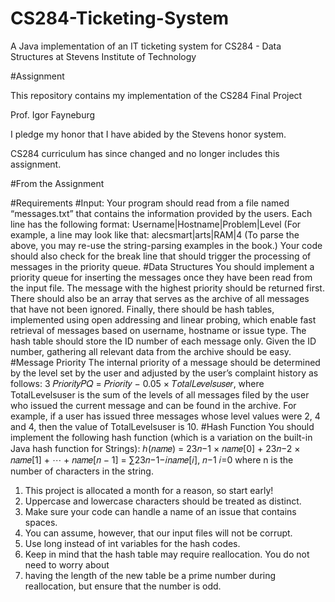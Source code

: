 # CS284-Ticketing-System
A Java implementation of an IT ticketing system for CS284 - Data Structures at Stevens Institute of Technology

#Assignment

This repository contains my implementation of the CS284 Final Project

Prof. Igor Fayneburg

I pledge my honor that I have abided by the Stevens honor system.

CS284 curriculum has since changed and no longer includes this assignment.

#From the Assignment

#Requirements
#Input:
Your program should read from a file named “messages.txt” that contains the information provided by
the users. Each line has the following format:
Username|Hostname|Problem|Level
(For example, a line may look like that:
alecsmart|arts|RAM|4
(To parse the above, you may re-use the string-parsing examples in the book.)
Your code should also check for the break line that should trigger the processing of messages in the
priority queue.
#Data Structures
You should implement a priority queue for inserting the messages once they have been read from the
input file. The message with the highest priority should be returned first.
There should also be an array that serves as the archive of all messages that have not been ignored.
Finally, there should be hash tables, implemented using open addressing and linear probing, which enable
fast retrieval of messages based on username, hostname or issue type. The hash table should store the ID
number of each message only. Given the ID number, gathering all relevant data from the archive should
be easy.
#Message Priority
The internal priority of a message should be determined by the level set by the user and adjusted by the
user’s complaint history as follows:
3
𝑃𝑟𝑖𝑜𝑟𝑖𝑡𝑦𝑃𝑄 = 𝑃𝑟𝑖𝑜𝑟𝑖𝑡𝑦 − 0.05 × 𝑇𝑜𝑡𝑎𝑙𝐿𝑒𝑣𝑒𝑙𝑠𝑢𝑠𝑒𝑟,
where TotalLevelsuser is the sum of the levels of all messages filed by the user who issued the current
message and can be found in the archive. For example, if a user has issued three messages whose level
values were 2, 4 and 4, then the value of TotalLevelsuser is 10.
#Hash Function
You should implement the following hash function (which is a variation on the built-in Java hash function
for Strings):
ℎ(𝑛𝑎𝑚𝑒) = 23𝑛−1 × 𝑛𝑎𝑚𝑒[0] + 23𝑛−2 × 𝑛𝑎𝑚𝑒[1] + ⋯ + 𝑛𝑎𝑚𝑒[𝑛 − 1] = ∑23𝑛−1−𝑖𝑛𝑎𝑚𝑒[𝑖],
𝑛−1
𝑖=0
where n is the number of characters in the string.
1. This project is allocated a month for a reason, so start early!
2. Uppercase and lowercase characters should be treated as distinct.
3. Make sure your code can handle a name of an issue that contains spaces.
4. You can assume, however, that our input files will not be corrupt.
5. Use long instead of int variables for the hash codes.
6. Keep in mind that the hash table may require reallocation. You do not need to worry about
7. having the length of the new table be a prime number during reallocation, but ensure that the
number is odd.

